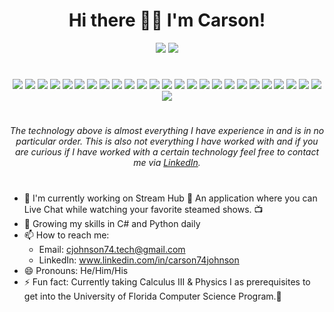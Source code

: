 <h1 align="center">Hi there 👋🏽 I'm Carson!</h1>

<!--
**cjohnson74/cjohnson74** is a ✨ _special_ ✨ repository because its `README.md` (this file) appears on your GitHub profile.-->

<p align="center"><img src="https://github-readme-stats.vercel.app/api?username=cjohnson74" /> <img src="https://github-readme-streak-stats.herokuapp.com/?user=cjohnson74" /></p>

#

<p align="center"><img src="https://img.shields.io/badge/CSS3-1572B6?style=for-the-badge&logo=css3&logoColor=white" /> <img src="https://img.shields.io/badge/HTML5-E34F26?style=for-the-badge&logo=html5&logoColor=white" /> <img src="https://img.shields.io/badge/JavaScript-323330?style=for-the-badge&logo=javascript&logoColor=F7DF1E" /> <img src="https://img.shields.io/badge/MySQL-005C84?style=for-the-badge&logo=mysql&logoColor=white" /> <img src="https://img.shields.io/badge/GraphQl-E10098?style=for-the-badge&logo=graphql&logoColor=white" /> <img src="https://img.shields.io/badge/Apollo%20GraphQL-311C87?&style=for-the-badge&logo=Apollo%20GraphQL&logoColor=white" /> <img src="https://img.shields.io/badge/Insomnia-5849be?style=for-the-badge&logo=Insomnia&logoColor=white" /> <img src="https://img.shields.io/badge/MongoDB-4EA94B?style=for-the-badge&logo=mongodb&logoColor=white" /> <img src="https://img.shields.io/badge/Express.js-000000?style=for-the-badge&logo=express&logoColor=white" /> <img src="https://img.shields.io/badge/React-20232A?style=for-the-badge&logo=react&logoColor=61DAFB" /> <img src="https://img.shields.io/badge/Node.js-339933?style=for-the-badge&logo=nodedotjs&logoColor=white" /> <img src="https://img.shields.io/badge/Handlebars.js-f0772b?style=for-the-badge&logo=handlebarsdotjs&logoColor=black" /> <img src="https://img.shields.io/badge/jQuery-0769AD?style=for-the-badge&logo=jquery&logoColor=white" /> <img src="https://img.shields.io/badge/Bootstrap-563D7C?style=for-the-badge&logo=bootstrap&logoColor=white" /> <img src="https://img.shields.io/badge/Tailwind_CSS-38B2AC?style=for-the-badge&logo=tailwind-css&logoColor=white" /> <img src="https://img.shields.io/badge/Jest-C21325?style=for-the-badge&logo=jest&logoColor=white" /> <img src="https://img.shields.io/badge/JWT-000000?style=for-the-badge&logo=JSON%20web%20tokens&logoColor=white" /> <img src="https://img.shields.io/badge/Sequelize-52B0E7?style=for-the-badge&logo=Sequelize&logoColor=white" /> <img src="https://img.shields.io/badge/json-5E5C5C?style=for-the-badge&logo=json&logoColor=white" /> <img src="https://img.shields.io/badge/C%23-239120?style=for-the-badge&logo=c-sharp&logoColor=white" /> <img src="https://img.shields.io/badge/.NET-512BD4?style=for-the-badge&logo=dotnet&logoColor=white" /> <img src="https://img.shields.io/badge/Python-FFD43B?style=for-the-badge&logo=python&logoColor=darkgreen" /> <img src="https://img.shields.io/badge/Swift-FA7343?style=for-the-badge&logo=swift&logoColor=white" /> <img src="https://img.shields.io/badge/IntelliJIDEA-000000.svg?style=for-the-badge&logo=intellij-idea&logoColor=white" /> <img src="https://img.shields.io/badge/Visual_Studio_Code-0078D4?style=for-the-badge&logo=visual%20studio%20code&logoColor=white" /> <img src="https://img.shields.io/badge/Visual_Studio-5C2D91?style=for-the-badge&logo=visual%20studio&logoColor=white" /></p>

#

<sub><p align="center" font size="1" >*The technology above is almost everything I have experience in and is in no particular order. This is also not everything I have worked with and if you are curious if I have worked with a certain technology feel free to contact me via [LinkedIn](https://www.linkedin.com/in/carson74johnson/).*</p></sub>

#

- 🔭 I'm currently working on Stream Hub 💬 An application where you can Live Chat while watching your favorite steamed shows. 📺
- 🌱 Growing my skills in C# and Python daily
- 📫 How to reach me: 
    - Email: cjohnson74.tech@gmail.com 
    - LinkedIn: www.linkedin.com/in/carson74johnson
- 😄 Pronouns: He/Him/His
- ⚡ Fun fact: Currently taking Calculus III & Physics I as prerequisites to get into the University of Florida Computer Science Program.🐊 

